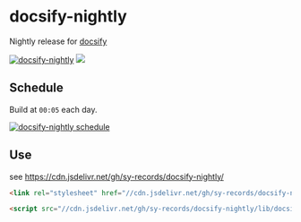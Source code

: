 # docsify-nightly

Nightly release for [docsify](https://github.com/docsifyjs/docsify/)

[![docsify-nightly](https://github.com/sy-records/docsify-nightly/workflows/docsify-nightly/badge.svg)](https://github.com/sy-records/docsify-nightly/actions) [![](https://data.jsdelivr.com/v1/package/gh/sy-records/docsify-nightly/badge)](https://www.jsdelivr.com/package/gh/sy-records/docsify-nightly)

## Schedule

Build at `00:05` each day.

[![docsify-nightly schedule](https://github.com/sy-records/docsify-nightly/workflows/docsify-nightly/badge.svg?event=schedule)](https://github.com/sy-records/docsify-nightly/actions)

## Use

see https://cdn.jsdelivr.net/gh/sy-records/docsify-nightly/

```html
<link rel="stylesheet" href="//cdn.jsdelivr.net/gh/sy-records/docsify-nightly/themes/vue.css" />

<script src="//cdn.jsdelivr.net/gh/sy-records/docsify-nightly/lib/docsify.min.js"></script>
```
